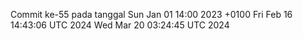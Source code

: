 Commit ke-55 pada tanggal Sun Jan 01 14:00 2023 +0100
Fri Feb 16 14:43:06 UTC 2024
Wed Mar 20 03:24:45 UTC 2024
